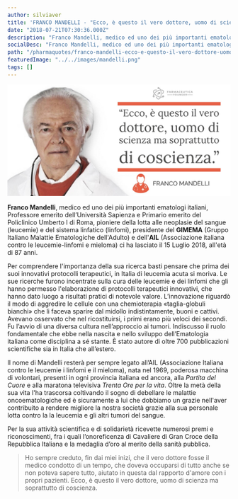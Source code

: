 ```yaml
---
author: silviaver
title: 'FRANCO MANDELLI - "Ecco, è questo il vero dottore, uomo di scienza ma soprattutto di coscienza."'
date: "2018-07-21T07:30:36.000Z"
description: "Franco Mandelli, medico ed uno dei più importanti ematologi italiani, Professore emerito dell’Università Sapienza e Primario emerito del Policlinico Umberto I di Roma, pioniere della lotta alle neoplasie del sangue (leucemie) e del sistema linfatico (linfomi), presidente del GIMEMA (Gruppo Italiano Malattie Ematologiche dell'Adulto) e dell'AIL (Associazione italiana contro le leucemie-linfomi e mieloma) ci ha lasciato il 15 Luglio 2018, all'età di 87 anni."
socialDesc: "Franco Mandelli, medico ed uno dei più importanti ematologi italiani, Professore emerito dell’Università Sapienza e Primario emerito del Policlinico Umberto I di Roma, pioniere della lotta alle neoplasie del sangue (leucemie) e del sistema linfatico (linfomi), presidente del GIMEMA (Gruppo Italiano Malattie Ematologiche dell'Adulto) e dell'AIL (Associazione italiana contro le leucemie-linfomi e mieloma) ci ha lasciato il 15 Luglio 2018, all'età di 87 anni."
path: "/pharmaquotes/franco-mandelli-ecco-e-questo-il-vero-dottore-uomo-di-scienza-ma-soprattutto-di-coscienza/"
featuredImage: "../../images/mandelli.png"
tags: []
---
```


![IMG_2666.JPG](../../images/mandelli.png)

**Franco Mandelli**, medico ed uno dei più importanti ematologi italiani, Professore emerito dell’Università Sapienza e Primario emerito del Policlinico Umberto I di Roma, pioniere della lotta alle neoplasie del sangue (leucemie) e del sistema linfatico (linfomi), presidente del **GIMEMA** (Gruppo Italiano Malattie Ematologiche dell'Adulto) e dell'**AIL** (Associazione italiana contro le leucemie-linfomi e mieloma) ci ha lasciato il 15 Luglio 2018, all'età di 87 anni.

Per comprendere l'importanza della sua ricerca basti pensare che prima dei suoi innovativi protocolli terapeutici, in Italia di leucemia acuta si moriva. Le sue ricerche furono incentrate sulla cura delle leucemie e dei linfomi che gli hanno permesso l'elaborazione di protocolli terapeutici innovativi, che hanno dato luogo a risultati pratici di notevole valore. L’innovazione riguardò il modo di aggredire le cellule con una chemioterapia «taglia-globuli bianchi» che li faceva sparire dal midollo indistintamente, buoni e cattivi. Avevano osservato che nel ricostituirsi, i primi erano più veloci dei secondi. Fu l’avvio di una diversa cultura nell’approccio ai tumori. Indiscusso il ruolo fondamentale che ebbe nella nascita e nello sviluppo dell’Ematologia italiana come disciplina a sé stante. È stato autore di oltre 700 pubblicazioni scientifiche sia in Italia che all’estero.

Il nome di Mandelli resterà per sempre legato all’AIL (Associazione Italiana contro le leucemie i linfomi e il mieloma), nata nel 1969, poderosa macchina di volontari, presenti in ogni provincia italiana ed ancora, alla _Partita del Cuore_ e alla maratona televisiva _Trenta Ore per la vita_. Oltre la metà della sua vita l'ha trascorsa coltivando il sogno di debellare le malattie oncoematologiche ed è sicuramente a lui che dobbiamo un grazie nell'aver contribuito a rendere migliore la nostra società grazie alla sua personale lotta contro la la leucemia e gli altri tumori del sangue.

Per la sua attività scientifica e di solidarietà ricevette numerosi premi e riconoscimenti, fra i quali l’onoreficenza di Cavaliere di Gran Croce della Repubblica Italiana e la medaglia d’oro al merito della sanità pubblica.

> Ho sempre creduto, fin dai miei inizi, che il vero dottore fosse il medico condotto di un tempo, che doveva occuparsi di tutto anche se non poteva sapere tutto, aiutato in questa dal rapporto d'amore con i propri pazienti. Ecco, è questo il vero dottore, uomo di scienza ma soprattutto di coscienza.
